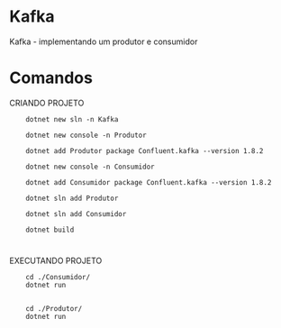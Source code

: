 # Kafka
Kafka - implementando um produtor e consumidor
#
# Comandos 

CRIANDO PROJETO 

        dotnet new sln -n Kafka

        dotnet new console -n Produtor

        dotnet add Produtor package Confluent.kafka --version 1.8.2

        dotnet new console -n Consumidor

        dotnet add Consumidor package Confluent.kafka --version 1.8.2

        dotnet sln add Produtor

        dotnet sln add Consumidor

        dotnet build
#
EXECUTANDO PROJETO

        cd ./Consumidor/
        dotnet run


        cd ./Produtor/
        dotnet run
